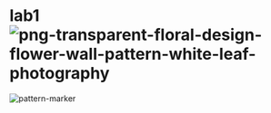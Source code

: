 # lab1![png-transparent-floral-design-flower-wall-pattern-white-leaf-photography](https://user-images.githubusercontent.com/125875254/234504821-84b374b9-0d8b-4f17-9ade-b96bc2b5b283.png)
![pattern-marker](https://user-images.githubusercontent.com/125875254/234504842-57a70b71-b328-4039-b79b-bf5432b158bd.png)

